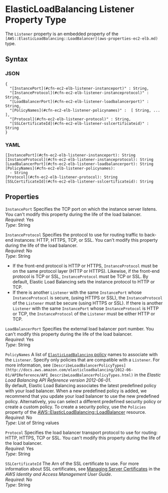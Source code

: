 # ElasticLoadBalancing Listener Property Type<a name="aws-properties-ec2-elb-listener"></a>

The `Listener` property is an embedded property of the `[AWS::ElasticLoadBalancing::LoadBalancer](aws-properties-ec2-elb.md)` type\.

## Syntax<a name="w3ab2c21c14d992b5"></a>

### JSON<a name="aws-properties-ec2-elb-listener-syntax.json"></a>

```
{
  "[InstancePort](#cfn-ec2-elb-listener-instanceport)" : String,
  "[InstanceProtocol](#cfn-ec2-elb-listener-instanceprotocol)" : String,
  "[LoadBalancerPort](#cfn-ec2-elb-listener-loadbalancerport)" : String,
  "[PolicyNames](#cfn-ec2-elb-listener-policynames)" :  [ String, ... ],
  "[Protocol](#cfn-ec2-elb-listener-protocol)" : String,
  "[SSLCertificateId](#cfn-ec2-elb-listener-sslcertificateid)" : String
}
```

### YAML<a name="aws-properties-ec2-elb-listener-syntax.yaml"></a>

```
[InstancePort](#cfn-ec2-elb-listener-instanceport): String
[InstanceProtocol](#cfn-ec2-elb-listener-instanceprotocol): String
[LoadBalancerPort](#cfn-ec2-elb-listener-loadbalancerport): String
[PolicyNames](#cfn-ec2-elb-listener-policynames):
  - String
[Protocol](#cfn-ec2-elb-listener-protocol): String
[SSLCertificateId](#cfn-ec2-elb-listener-sslcertificateid): String
```

## Properties<a name="w3ab2c21c14d992b7"></a>

`InstancePort`  <a name="cfn-ec2-elb-listener-instanceport"></a>
Specifies the TCP port on which the instance server listens\. You can't modify this property during the life of the load balancer\.  
*Required*: Yes  
*Type*: String

`InstanceProtocol`  <a name="cfn-ec2-elb-listener-instanceprotocol"></a>
Specifies the protocol to use for routing traffic to back\-end instances: HTTP, HTTPS, TCP, or SSL\. You can't modify this property during the life of the load balancer\.  
*Required*: No  
*Type*: String  
+ If the front\-end protocol is HTTP or HTTPS, `InstanceProtocol` must be on the same protocol layer \(HTTP or HTTPS\)\. Likewise, if the front\-end protocol is TCP or SSL, `InstanceProtocol` must be TCP or SSL\. By default, Elastic Load Balancing sets the instance protocol to HTTP or TCP\.
+ If there is another `Listener` with the same `InstancePort` whose `InstanceProtocol` is secure, \(using HTTPS or SSL\), the `InstanceProtocol` of the `Listener` must be secure \(using HTTPS or SSL\)\. If there is another `Listener` with the same `InstancePort` whose `InstanceProtocol` is HTTP or TCP, the `InstanceProtocol` of the `Listener` must be either HTTP or TCP\.

`LoadBalancerPort`  <a name="cfn-ec2-elb-listener-loadbalancerport"></a>
Specifies the external load balancer port number\. You can't modify this property during the life of the load balancer\.  
*Required*: Yes  
*Type*: String

`PolicyNames`  <a name="cfn-ec2-elb-listener-policynames"></a>
A list of [`ElasticLoadBalancing` policy](aws-properties-ec2-elb-policy.md) names to associate with the `Listener`\. Specify only policies that are compatible with a `Listener`\. For more information, see `[DescribeLoadBalancerPolicyTypes](http://docs.aws.amazon.com/elasticloadbalancing/2012-06-01/APIReference/API_DescribeLoadBalancerPolicyTypes.html)` in the *Elastic Load Balancing API Reference version 2012\-06\-01*\.  
By default, Elastic Load Balancing associates the latest predefined policy with your load balancer\. When a new predefined policy is added, we recommend that you update your load balancer to use the new predefined policy\. Alternatively, you can select a different predefined security policy or create a custom policy\. To create a security policy, use the `Policies` property of the [AWS::ElasticLoadBalancing::LoadBalancer](aws-properties-ec2-elb.md) resource\.
*Required*: No  
*Type*: List of String values

`Protocol`  <a name="cfn-ec2-elb-listener-protocol"></a>
Specifies the load balancer transport protocol to use for routing: HTTP, HTTPS, TCP or SSL\. You can't modify this property during the life of the load balancer\.  
*Required*: Yes  
*Type*: String

`SSLCertificateId`  <a name="cfn-ec2-elb-listener-sslcertificateid"></a>
The Arn of the SSL certificate to use\. For more information about SSL certificates, see [Managing Server Certificates](http://docs.aws.amazon.com/IAM/latest/UserGuide/ManagingServerCerts.html) in the *AWS Identity and Access Management User Guide*\.  
*Required*: No  
*Type*: String